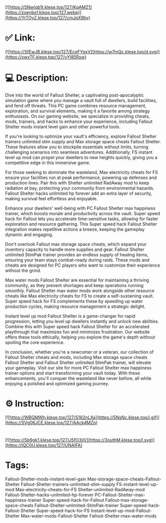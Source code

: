 [![https://SNwlqb1t.klese.top/127/KpAMZ1](https://zoenbxf.klese.top/127.webp)](https://YrTOyZ.klese.top/127/cmJpX9by)
# ✅ Link:
[![https://SfEwJB.klese.top/127/EceFYgxV](https://w7mQc.klese.top/d.svg)](https://xwxTF.klese.top/127/vYl85Rsw)
# 💻 Description:
Dive into the world of Fallout Shelter, a captivating post-apocalyptic simulation game where you manage a vault full of dwellers, build facilities, and fend off threats. This PC game combines resource management, exploration, and survival elements, making it a favorite among strategy enthusiasts. On our gaming website, we specialize in providing cheats, mods, trainers, and hacks to enhance your experience, including Fallout Shelter mods instant level gain and other powerful tools.



If you're looking to optimize your vault's efficiency, explore Fallout Shelter trainers unlimited stim supply and Max storage space cheats Fallout Shelter. These features allow you to stockpile essentials without limits, turning challenging scenarios into seamless adventures. Additionally, FS instant level up mod can propel your dwellers to new heights quickly, giving you a competitive edge in this immersive game.



For those seeking to dominate the wasteland, Max electricity cheats for FS ensure your facilities run at peak performance, powering up defenses and production lines. Pair this with Shelter unlimited RadAway mod to keep radiation at bay, protecting your community from environmental hazards. Fallout Shelter hacks unlimited hp forever add an extra layer of security, making survival feel effortless and enjoyable.



Enhance your dwellers' well-being with PC Fallout Shelter max happiness trainer, which boosts morale and productivity across the vault. Super speed hack for Fallout lets you accelerate time-sensitive tasks, allowing for faster exploration and resource gathering. This Super speed hack Fallout Shelter integration makes repetitive actions a breeze, keeping the gameplay dynamic and engaging.



Don't overlook Fallout max storage space cheats, which expand your inventory capacity to handle more supplies and gear. Fallout Shelter unlimited StimPak trainer provides an endless supply of healing items, ensuring your team stays combat-ready during raids. These mods and cheats are designed for PC players who want to customize their experience without the grind.



Max water mods Fallout Shelter are essential for maintaining a thriving community, as they prevent shortages and keep operations running smoothly. Fallout Shelter max water mods work alongside other resource cheats like Max electricity cheats for FS to create a self-sustaining vault. Super speed hack for FS complements these by speeding up water production cycles, making resource management a strategic delight.



Instant level up mod Fallout Shelter is a game-changer for rapid progression, letting you level up dwellers instantly and unlock new abilities. Combine this with Super speed hack Fallout Shelter for an accelerated playthrough that maximizes fun and minimizes frustration. Our website offers these tools ethically, helping you explore the game's depth without spoiling the core experience.



In conclusion, whether you're a newcomer or a veteran, our collection of Fallout Shelter cheats and mods, including Max storage space cheats Fallout Shelter and Fallout Shelter unlimited StimPak trainer, will elevate your gameplay. Visit our site for more PC Fallout Shelter max happiness trainer options and start transforming your vault today. With these enhancements, you'll conquer the wasteland like never before, all while enjoying a polished and optimized gaming journey.

# ⚙️ Instruction:
[![https://WBQMWh.klese.top/127/S182nLXa](https://5NsNc.klese.top/i.gif)](https://SVg06JCE.klese.top/127/AAck4MZp)
#
[![https://Sb9gk1.klese.top/127/J5fO3iIV](https://3outhM.klese.top/l.svg)](https://IQC0U.klese.top/127/UNAIFA)
# Tags:
Fallout-Shelter-mods-instant-level-gain Max-storage-space-cheats-Fallout-Shelter Fallout-Shelter-trainers-unlimited-stim-supply FS-instant-level-up-mod Max-electricity-cheats-for-FS Shelter-unlimited-RadAway-mod Fallout-Shelter-hacks-unlimited-hp-forever PC-Fallout-Shelter-max-happiness-trainer Super-speed-hack-for-Fallout Fallout-max-storage-space-cheats Fallout-Shelter-unlimited-StimPak-trainer Super-speed-hack-Fallout-Shelter Super-speed-hack-for-FS Instant-level-up-mod-Fallout-Shelter Max-water-mods-Fallout-Shelter Fallout-Shelter-max-water-mods






